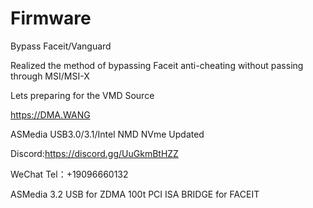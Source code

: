 # Firmware
Bypass Faceit/Vanguard

Realized the method of bypassing Faceit anti-cheating without passing through MSI/MSI-X

Lets preparing for the VMD Source

https://DMA.WANG

ASMedia USB3.0/3.1/Intel NMD NVme Updated





Discord:https://discord.gg/UuGkmBtHZZ

WeChat Tel：+19096660132

<Source>
ASMedia 3.2 USB for ZDMA 100t
PCI ISA BRIDGE for FACEIT


